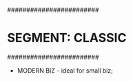 ########################
#   SEGMENT: CLASSIC   #
########################

- MODERN BIZ - ideal for small biz;